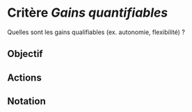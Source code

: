 # Critère *Gains quantifiables*
Quelles sont les gains qualifiables (ex. autonomie, flexibilité) ?

## Objectif


## Actions


## Notation